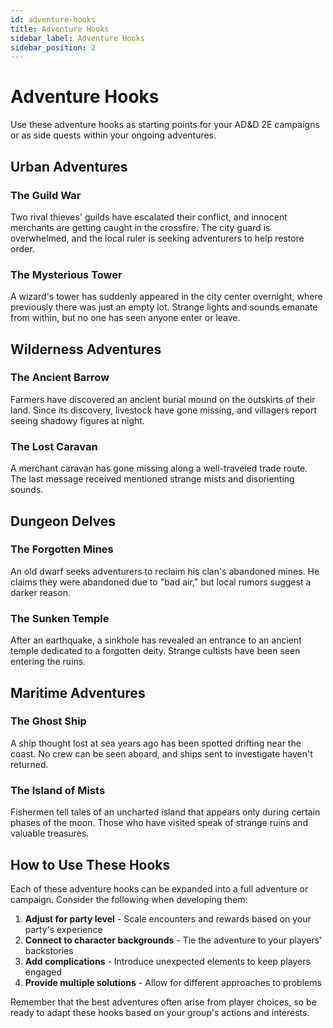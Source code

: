 ```yaml
---
id: adventure-hooks
title: Adventure Hooks
sidebar_label: Adventure Hooks
sidebar_position: 2
---
```


# Adventure Hooks

Use these adventure hooks as starting points for your AD&D 2E campaigns or as side quests within your ongoing adventures.

## Urban Adventures

### The Guild War

Two rival thieves' guilds have escalated their conflict, and innocent merchants are getting caught in the crossfire. The city guard is overwhelmed, and the local ruler is seeking adventurers to help restore order.

### The Mysterious Tower

A wizard's tower has suddenly appeared in the city center overnight, where previously there was just an empty lot. Strange lights and sounds emanate from within, but no one has seen anyone enter or leave.

## Wilderness Adventures

### The Ancient Barrow

Farmers have discovered an ancient burial mound on the outskirts of their land. Since its discovery, livestock have gone missing, and villagers report seeing shadowy figures at night.

### The Lost Caravan

A merchant caravan has gone missing along a well-traveled trade route. The last message received mentioned strange mists and disorienting sounds.

## Dungeon Delves

### The Forgotten Mines

An old dwarf seeks adventurers to reclaim his clan's abandoned mines. He claims they were abandoned due to "bad air," but local rumors suggest a darker reason.

### The Sunken Temple

After an earthquake, a sinkhole has revealed an entrance to an ancient temple dedicated to a forgotten deity. Strange cultists have been seen entering the ruins.

## Maritime Adventures

### The Ghost Ship

A ship thought lost at sea years ago has been spotted drifting near the coast. No crew can be seen aboard, and ships sent to investigate haven't returned.

### The Island of Mists

Fishermen tell tales of an uncharted island that appears only during certain phases of the moon. Those who have visited speak of strange ruins and valuable treasures.

## How to Use These Hooks

Each of these adventure hooks can be expanded into a full adventure or campaign. Consider the following when developing them:

1. **Adjust for party level** - Scale encounters and rewards based on your party's experience
2. **Connect to character backgrounds** - Tie the adventure to your players' backstories
3. **Add complications** - Introduce unexpected elements to keep players engaged
4. **Provide multiple solutions** - Allow for different approaches to problems

Remember that the best adventures often arise from player choices, so be ready to adapt these hooks based on your group's actions and interests.
